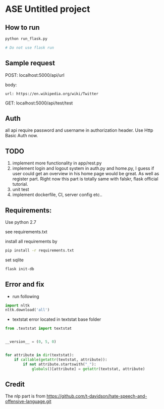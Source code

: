 # ASE Untitled project

## How to run

```bash
python run_flask.py

# Do not use flask run
```

## Sample request
POST: localhost:5000/api/url

body:
```
url: https://en.wikipedia.org/wiki/Twitter
```

GET: localhost:5000/api/test/test

## Auth
all api require password and username in authorization header. Use Http Basic Auth now.

## TODO

1. implement more functionality in app/rest.py
2. implement login and logout system in auth.py and home.py, I guess if user could get an overview in 
his home page would be great. As well as register part. Right now this part is totally same with falskr,
flask official tutorial.
3. unit test
4. implement dockerfile, CI, server config etc..

## Requirements:
Use python 2.7

see requirements.txt

install all requirements by
```bash
pip install -r requirements.txt
```

set sqlite
```bash
flask init-db
```

## Error and fix
- run following
```python
import nltk
nltk.download('all')  
```


- textstat error 
located in textstat base folder

```python
from .textstat import textstat


__version__ = (0, 5, 0)


for attribute in dir(textstat):
    if callable(getattr(textstat, attribute)):
        if not attribute.startswith("_"):
            globals()[attribute] = getattr(textstat, attribute)

```


## Credit
The nlp part is from https://github.com/t-davidson/hate-speech-and-offensive-language.git

